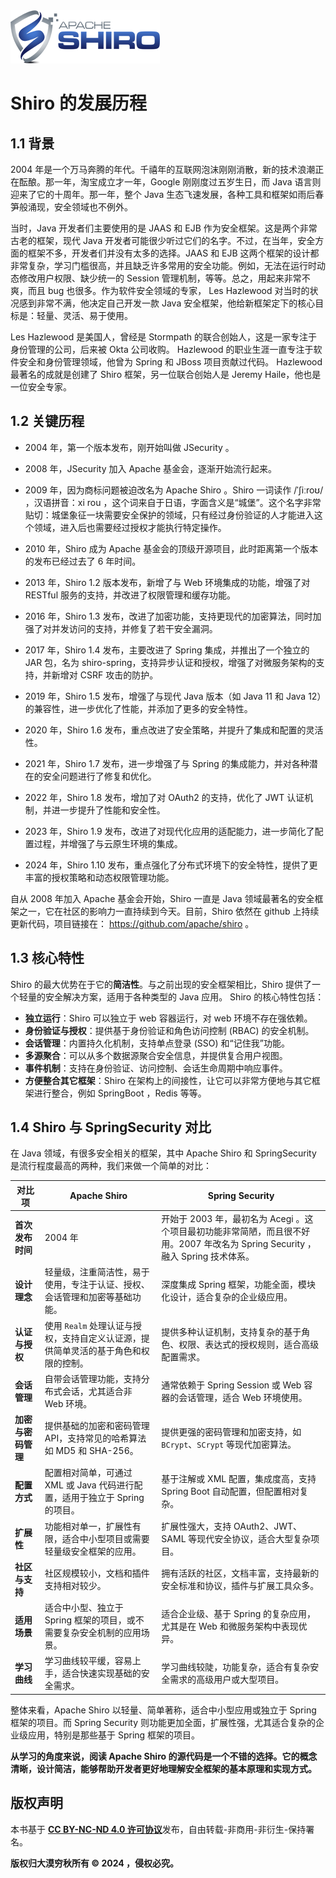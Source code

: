 <img src="./imgs/apache-shiro.png">

# Shiro 的发展历程

## 1.1 背景

2004 年是一个万马奔腾的年代。千禧年的互联网泡沫刚刚消散，新的技术浪潮正在酝酿。那一年，淘宝成立才一年，Google 刚刚度过五岁生日，而 Java 语言则迎来了它的十周年。那一年，整个 Java 生态飞速发展，各种工具和框架如雨后春笋般涌现，安全领域也不例外。

当时，Java 开发者们主要使用的是 JAAS 和 EJB 作为安全框架。这是两个非常古老的框架，现代 Java 开发者可能很少听过它们的名字。不过，在当年，安全方面的框架不多，开发者们并没有太多的选择。JAAS 和 EJB 这两个框架的设计都非常复杂，学习门槛很高，并且缺乏许多常用的安全功能。例如，无法在运行时动态修改用户权限、缺少统一的 Session 管理机制，等等。总之，用起来非常不爽，而且 bug 也很多。作为软件安全领域的专家， Les Hazlewood 对当时的状况感到非常不满，他决定自己开发一款 Java 安全框架，他给新框架定下的核心目标是：轻量、灵活、易于使用。

Les Hazlewood 是美国人，曾经是 Stormpath 的联合创始人，这是一家专注于身份管理的公司，后来被 Okta 公司收购。 Hazlewood 的职业生涯一直专注于软件安全和身份管理领域，他曾为 Spring 和 JBoss 项目贡献过代码。 Hazlewood 最著名的成就是创建了 Shiro 框架，另一位联合创始人是 Jeremy Haile，他也是一位安全专家。

## 1.2 关键历程

- 2004 年，第一个版本发布，刚开始叫做 JSecurity 。

- 2008 年，JSecurity 加入 Apache 基金会，逐渐开始流行起来。

- 2009 年，因为商标问题被迫改名为 Apache Shiro 。Shiro 一词读作 /ˈʃiːroʊ/ ，汉语拼音：xi rou ，这个词来自于日语，字面含义是“城堡”。这个名字非常贴切：城堡象征一块需要安全保护的领域，只有经过身份验证的人才能进入这个领域，进入后也需要经过授权才能执行特定操作。

- 2010 年，Shiro 成为 Apache 基金会的顶级开源项目，此时距离第一个版本的发布已经过去了 6 年时间。

- 2013 年，Shiro 1.2 版本发布，新增了与 Web 环境集成的功能，增强了对 RESTful 服务的支持，并改进了权限管理和缓存功能。

- 2016 年，Shiro 1.3 发布，改进了加密功能，支持更现代的加密算法，同时加强了对并发访问的支持，并修复了若干安全漏洞。

- 2017 年，Shiro 1.4 发布，主要改进了 Spring 集成，并推出了一个独立的 JAR 包，名为 shiro-spring，支持异步认证和授权，增强了对微服务架构的支持，并新增对 CSRF 攻击的防护。

- 2019 年，Shiro 1.5 发布，增强了与现代 Java 版本（如 Java 11 和 Java 12）的兼容性，进一步优化了性能，并添加了更多的安全特性。

- 2020 年，Shiro 1.6 发布，重点改进了安全策略，并提升了集成和配置的灵活性。

- 2021 年，Shiro 1.7 发布，进一步增强了与 Spring 的集成能力，并对各种潜在的安全问题进行了修复和优化。

- 2022 年，Shiro 1.8 发布，增加了对 OAuth2 的支持，优化了 JWT 认证机制，并进一步提升了性能和安全性。

- 2023 年，Shiro 1.9 发布，改进了对现代化应用的适配能力，进一步简化了配置过程，并增强了与云原生环境的集成。

- 2024 年，Shiro 1.10 发布，重点强化了分布式环境下的安全特性，提供了更丰富的授权策略和动态权限管理功能。

自从 2008 年加入 Apache 基金会开始，Shiro 一直是 Java 领域最著名的安全框架之一，它在社区的影响力一直持续到今天。目前，Shiro 依然在 github 上持续更新代码，项目链接在： https://github.com/apache/shiro 。

## 1.3 核心特性

Shiro 的最大优势在于它的**简洁性**。与之前出现的安全框架相比，Shiro 提供了一个轻量的安全解决方案，适用于各种类型的 Java 应用。 Shiro 的核心特性包括：

- **独立运行**：Shiro 可以独立于 web 容器运行，对 web 环境不存在强依赖。
- **身份验证与授权**：提供基于身份验证和角色访问控制 (RBAC) 的安全机制。
- **会话管理**：内置持久化机制，支持单点登录 (SSO) 和“记住我”功能。
- **多源聚合**：可以从多个数据源聚合安全信息，并提供复合用户视图。
- **事件机制**：支持在身份验证、访问控制、会话生命周期中响应事件。
- **方便整合其它框架**：Shiro 在架构上的间接性，让它可以非常方便地与其它框架进行整合，例如 SpringBoot ，Redis 等等。

## 1.4 Shiro 与 SpringSecurity 对比

在 Java 领域，有很多安全相关的框架，其中 Apache Shiro 和 SpringSecurity 是流行程度最高的两种，我们来做一个简单的对比：

| **对比项** | **Apache Shiro** | **Spring Security** |
| --- | --- | --- |
| **首次发布时间** | 2004 年 | 开始于 2003 年，最初名为 Acegi 。这个项目最初功能非常简陋，而且很不好用。2007 年改名为 Spring Security ，融入 Spring 技术体系。 |
| **设计理念** | 轻量级，注重简洁性，易于使用，专注于认证、授权、会话管理和加密等基础功能。 | 深度集成 Spring 框架，功能全面，模块化设计，适合复杂的企业级应用。 |
| **认证与授权** | 使用 `Realm` 处理认证与授权，支持自定义认证源，提供简单灵活的基于角色和权限的控制。 | 提供多种认证机制，支持复杂的基于角色、权限、表达式的授权规则，适合高级配置需求。 |
| **会话管理** | 自带会话管理功能，支持分布式会话，尤其适合非 Web 环境。 | 通常依赖于 Spring Session 或 Web 容器的会话管理，适合 Web 环境使用。 |
| **加密与密码管理** | 提供基础的加密和密码管理 API，支持常见的哈希算法如 MD5 和 SHA-256。 | 提供更强的密码管理和加密支持，如 `BCrypt`、`SCrypt` 等现代加密算法。 |
| **配置方式** | 配置相对简单，可通过 XML 或 Java 代码进行配置，适用于独立于 Spring 的项目。 | 基于注解或 XML 配置，集成度高，支持 Spring Boot 自动配置，但配置相对复杂。 |
| **扩展性** | 功能相对单一，扩展性有限，适合中小型项目或需要轻量级安全框架的应用。 | 扩展性强大，支持 OAuth2、JWT、SAML 等现代安全协议，适合大型复杂项目。 |
| **社区与支持** | 社区规模较小，文档和插件支持相对较少。 | 拥有活跃的社区，文档丰富，支持最新的安全标准和协议，插件与扩展工具众多。 |
| **适用场景** | 适合中小型、独立于 Spring 框架的项目，或不需要复杂安全机制的应用场景。 | 适合企业级、基于 Spring 的复杂应用，尤其是在 Web 和微服务架构中表现优异。 |
| **学习曲线** | 学习曲线较平缓，容易上手，适合快速实现基础的安全需求。 | 学习曲线较陡，功能复杂，适合有复杂安全需求的高级用户或大型项目。 |

整体来看，Apache Shiro 以轻量、简单著称，适合中小型应用或独立于 Spring 框架的项目。而 Spring Security 则功能更加全面，扩展性强，尤其适合复杂的企业级应用，特别是那些基于 Spring 框架的项目。

**从学习的角度来说，阅读 Apache Shiro 的源代码是一个不错的选择。它的概念清晰，设计简洁，能够帮助开发者更好地理解安全框架的基本原理和实现方式。**

## 版权声明

本书基于 [**CC BY-NC-ND 4.0 许可协议**](https://creativecommons.org/licenses/by-nc-nd/4.0/deed.en)发布，自由转载-非商用-非衍生-保持署名。

**版权归大漠穷秋所有 © 2024 ，侵权必究。**

